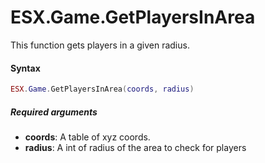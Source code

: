# ESX.Game.GetPlayersInArea

This function gets players in a given radius.

#### Syntax

```lua
ESX.Game.GetPlayersInArea(coords, radius)
```

##### Required arguments
- **coords**: A table of xyz coords.
- **radius**: A int of radius of the area to check for players

